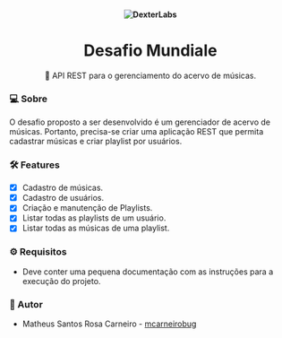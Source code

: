 <h4 align="center">
 <img alt="DexterLabs" src="https://dotandline.net/wp-content/uploads/2017/02/1_cjVLaOQMFesYKvf0AOYp0A-1210x642.jpeg" with="100%">
</h4>
 
<h1 align="center">Desafio Mundiale</h1>

<p align="center">🚀 API REST para o gerenciamento do acervo de músicas. </p>

### 💻 Sobre 

O desafio proposto a ser desenvolvido é um gerenciador de acervo de músicas. Portanto, precisa-se criar uma aplicação REST que permita cadastrar músicas e criar playlist por usuários.

### 🛠 Features

- [X] Cadastro de músicas.
- [X] Cadastro de usuários.
- [X] Criação e manutenção de Playlists.
- [X] Listar todas as playlists de um usuário.
- [X] Listar todas as músicas de uma playlist.

### ⚙️ Requisitos

- Deve conter uma pequena documentação com as instruções para a execução do projeto.

### :bust_in_silhouette: Autor

* Matheus Santos Rosa Carneiro - [mcarneirobug](https://github.com/mcarneirobug)

